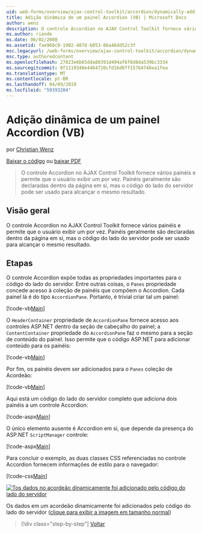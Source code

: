 ```yaml
---
uid: web-forms/overview/ajax-control-toolkit/accordion/dynamically-adding-an-accordion-pane-vb
title: Adição dinâmica de um painel Accordion (VB) | Microsoft Docs
author: wenz
description: O controle Accordion no AJAX Control Toolkit fornece vários painéis e permite que o usuário exibir um por vez. Painéis são normalmente declaradas w...
ms.author: riande
ms.date: 06/02/2008
ms.assetid: fae968c9-1902-487d-b053-86a46dd52c3f
msc.legacyurl: /web-forms/overview/ajax-control-toolkit/accordion/dynamically-adding-an-accordion-pane-vb
msc.type: authoredcontent
ms.openlocfilehash: 27823e6b65dda80391d494af6f8d8da539bc3334
ms.sourcegitcommit: 0f1119340e4464720cfd16d0ff15764746ea1fea
ms.translationtype: MT
ms.contentlocale: pt-BR
ms.lasthandoff: 04/09/2019
ms.locfileid: "59393204"
---
```

# <a name="dynamically-adding-an-accordion-pane-vb"></a>Adição dinâmica de um painel Accordion (VB)

por [Christian Wenz](https://github.com/wenz)

[Baixar o código](http://download.microsoft.com/download/5/6/d/56d50cef-2011-4c8f-9891-7edc6dc57df9/Accordion2.vb.zip) ou [baixar PDF](http://download.microsoft.com/download/6/7/1/6718d452-ff89-4d3f-a90e-c74ec2d636a3/accordion2VB.pdf)

> O controle Accordion no AJAX Control Toolkit fornece vários painéis e permite que o usuário exibir um por vez. Painéis geralmente são declaradas dentro da página em si, mas o código do lado do servidor pode ser usado para alcançar o mesmo resultado.


## <a name="overview"></a>Visão geral

O controle Accordion no AJAX Control Toolkit fornece vários painéis e permite que o usuário exibir um por vez. Painéis geralmente são declaradas dentro da página em si, mas o código do lado do servidor pode ser usado para alcançar o mesmo resultado.

## <a name="steps"></a>Etapas

O controle Accordion expõe todas as propriedades importantes para o código do lado do servidor. Entre outras coisas, o `Panes` propriedade concede acesso à coleção de painéis que compõem o Accordion. Cada painel lá é do tipo `AccordionPane`. Portanto, é trivial criar tal um painel:

[!code-vb[Main](dynamically-adding-an-accordion-pane-vb/samples/sample1.vb)]

O `HeaderContainer` propriedade de `AccordionPane` fornece acesso aos controles ASP.NET dentro da seção de cabeçalho do painel; a `ContentContainer` propriedade do `AccordionPane` faz o mesmo para a seção de conteúdo do painel. Isso permite que o código ASP.NET para adicionar conteúdo para os painéis:

[!code-vb[Main](dynamically-adding-an-accordion-pane-vb/samples/sample2.vb)]

Por fim, os painéis devem ser adicionados para o `Panes` coleção de Acordeão:

[!code-vb[Main](dynamically-adding-an-accordion-pane-vb/samples/sample3.vb)]

Aqui está um código do lado do servidor completo que adiciona dois painéis a um controle Accordion:

[!code-aspx[Main](dynamically-adding-an-accordion-pane-vb/samples/sample4.aspx)]

O único elemento ausente é Accordion em si, que depende da presença do ASP.NET `ScriptManager` controle:

[!code-aspx[Main](dynamically-adding-an-accordion-pane-vb/samples/sample5.aspx)]

Para concluir o exemplo, as duas classes CSS referenciadas no controle Accordion fornecem informações de estilo para o navegador:

[!code-css[Main](dynamically-adding-an-accordion-pane-vb/samples/sample6.css)]


[![Tos dados no acordeão dinamicamente foi adicionado pelo código do lado do servidor](dynamically-adding-an-accordion-pane-vb/_static/image2.png)](dynamically-adding-an-accordion-pane-vb/_static/image1.png)

Os dados em um acordeão dinamicamente foi adicionados pelo código do lado do servidor ([clique para exibir a imagem em tamanho normal](dynamically-adding-an-accordion-pane-vb/_static/image3.png))

> [!div class="step-by-step"]
> [Voltar](databinding-to-an-accordion-vb.md)
